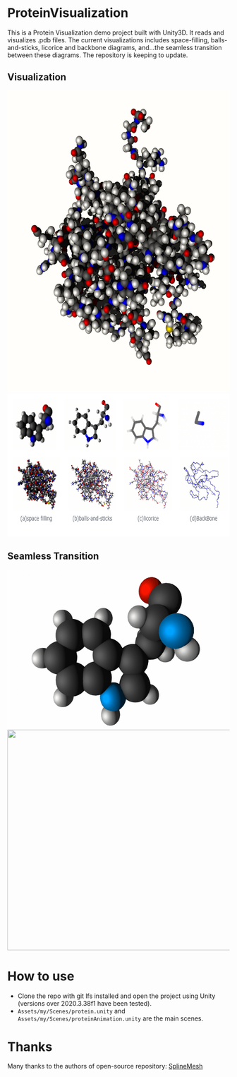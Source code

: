 # ProteinVisualization

This is a Protein Visualization demo project built with Unity3D. It reads and visualizes .pdb files. The current visualizations includes space-filling, balls-and-sticks, licorice and backbone diagrams, and...the seamless transition between these diagrams. The repository is keeping to update.

## Visualization
<div align=center>
<img src="https://github.com/LixiangZhao98/ProteinVisualization/blob/master/Assets/my/pic/protein2.png" width="615" height="684"> <width="615" height="684"/>
</div>

<div align=center>
<img src="https://github.com/LixiangZhao98/ProteinVisualization/blob/master/Assets/my/pic/protein1.png" width="664" height="324"> <width="664" height="324"/>
</div>

## Seamless Transition
<div align=center>
<img src="https://github.com/LixiangZhao98/ProteinVisualization/blob/master/Assets/my/pic/transition.gif" width="640" height="360"> <width="615" height="684"/>
</div>


<div align=center>
<img src="https://github.com/LixiangZhao98/ProteinVisualization/blob/master/Assets/my/pic/transition2.gif" width="640" height="500"> <width="615" height="500"/>
</div>

# How to use
* Clone the repo with git lfs installed and open the project using Unity (versions over 2020.3.38f1 have been tested).
* `Assets/my/Scenes/protein.unity` and `Assets/my/Scenes/proteinAnimation.unity` are the main scenes.

# Thanks
Many thanks to the authors of open-source repository:
[SplineMesh](https://github.com/methusalah/SplineMesh "SplineMesh")